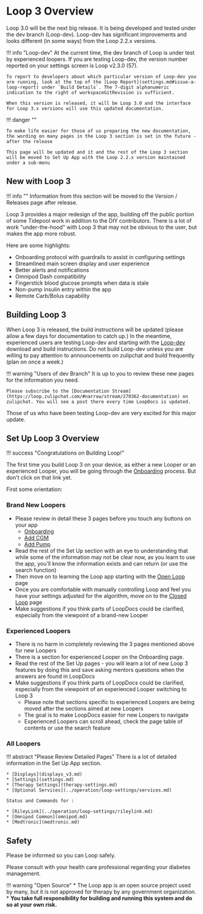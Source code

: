 # Loop 3 Overview


Loop 3.0 will be the next big release. It is being developed and tested under the dev branch (Loop-dev). Loop-dev has significant improvements and looks different (in some ways) from the Loop 2.2.x versions.

!!! info "Loop-dev"
    At the current time, the dev branch of Loop is under test by experienced loopers. If you are testing Loop-dev, the version number reported on your settings screen is Loop v2.3.0 (57). 

    To report to developers about which particular version of Loop-dev you are running, look at the top of the [Loop Report](settings.md#issue-a-loop-report) under `Build Details`. The 7-digit alphanumeric indication to the right of workspaceGitRevision is sufficient.
    
    When this version is released, it will be Loop 3.0 and the interface for Loop 3.x versions will use this updated documentation.


!!! danger ""

    To make life easier for those of us preparing the new documentation, the wording on many pages in the Loop 3 section is set in the future - after the release
    
    This page will be updated and it and the rest of the Loop 3 section will be moved to Set Up App with the Loop 2.2.x version maintained under a sub-menu


## New with Loop 3

!!! info ""
    Information from this section will be moved to the Version / Releases page after release.

Loop 3 provides a major redesign of the app, building off the public portion of some Tidepool work in addition to the DIY contributors. There is a lot of work "under-the-hood" with Loop 3 that may not be obvious to the user, but makes the app more robust.

Here are some highlights:

* Onboarding protocol with guardrails to assist in configuring settings
* Streamlined main screen display and user experience
* Better alerts and notifications
* Omnipod Dash compatibility
* Fingerstick blood glucose prompts when data is stale
* Non-pump insulin entry within the app
* Remote Carb/Bolus capability


## Building Loop 3

When Loop 3 is released, the build instructions will be updated (please allow a few days for documentation to catch up.) In the meantime, experienced users are testing Loop-dev and starting with the [Loop-dev](../build/step13.md#advanced-users-only) download and build instructions. Do not build Loop-dev unless you are willing to pay attention to announcements on zulipchat and build frequently (plan on once a week.)

!!! warning "Users of dev Branch"
    It is up to you to review these new pages for the information you need.
    
    Please subscribe to the [Documentation Stream](https://loop.zulipchat.com/#narrow/stream/270362-documentation) on zulipchat. You will see a post there every time LoopDocs is updated.


Those of us who have been testing Loop-dev are very excited for this major update.

## Set Up Loop 3 Overview

!!! success "Congratulations on Building Loop!"

The first time you build Loop 3 on your device, as either a new Looper or an experienced Looper, you will be going through the [Onboarding](onboarding.md) process. But don't click on that link yet.

First some orientation:

### Brand New Loopers

* Please review in detail these 3 pages before you touch any buttons on your app
    * [Onboarding](onboarding.md)
    * [Add CGM](add-cgm.md)
    * [Add Pump](add-pump.md)
* Read the rest of the Set Up section with an eye to understanding that while some of the information may not be clear now, as you learn to use the app, you'll know the information exists and can return (or use the search function)
* Then move on to learning the Loop app starting with the [Open Loop](../operation/loop/open-loop.md) page
* Once you are comfortable with manually controlling Loop and feel you have your settings adjusted for the algorithm, move on to the [Closed Loop](../operation/loop/close-loop.md) page
* Make suggestions if you think parts of LoopDocs could be clarified, especially from the viewpoint of a brand-new Looper

### Experienced Loopers

* There is no harm in completely reviewing the 3 pages mentioned above for new Loopers
* There is a section for experienced Looper on the Onboarding page.
* Read the rest of the Set Up pages - you will learn a lot of new Loop 3 features by doing this and save asking mentors questions when the answers are found in LoopDocs
* Make suggestions if you think parts of LoopDocs could be clarified, especially from the viewpoint of an experienced Looper switching to Loop 3
    * Please note that sections specific to experienced Loopers are being moved after the sections aimed at new Loopers
    * The goal is to make LoopDocs easier for new Loopers to navigate
    * Experienced Loopers can scroll ahead, check the page table of contents or use the search feature

### All Loopers

!!! abstract "Please Review Detailed Pages"
    There is a lot of detailed information in the Set Up App section.

    * [Displays](displays_v3.md)
    * [Settings](settings.md)
    * [Therapy Settings](therapy-settings.md)
    * [Optional Services](../operation/loop-settings/services.md)

    Status and Commands for :

    * [RileyLink](../operation/loop-settings/rileylink.md)
    * [Omnipod Common](omnipod.md)
    * [Medtronic](medtronic.md)

## Safety

Please be informed so you can Loop safely.

Please consult with your health care professional regarding your diabetes management. 

!!! warning "Open Source"
    * The Loop app is an open source project used by many, but it is not approved for therapy by any government organization. 
    * **You take full responsibility for building and running this system and do so at your own risk.**
